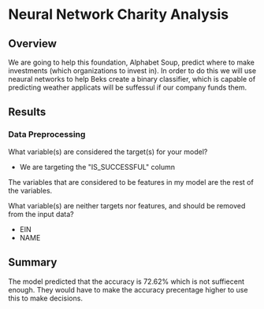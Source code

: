 # Neural Network Charity Analysis

## Overview 
We are going to help this foundation, Alphabet Soup, predict where to make investments (which organizations to invest in). In order to do this we will use neaural networks to help Beks create a binary classifier, which is capable of predicting weather applicats will be suffessul if our company funds them. 

## Results 

### Data Preprocessing 

What variable(s) are considered the target(s) for your model?
- We are targeting the "IS_SUCCESSFUL" column

The  variables that are considered to be features in my model are the rest of the variables. 

What variable(s) are neither targets nor features, and should be removed from the input data?
- EIN
- NAME

## Summary 
The model predicted that the accuracy is 72.62% which is not suffiecent enough. They would have to make the accuracy precentage higher to use this to make decisions. 
